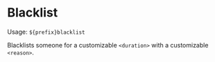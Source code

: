# Blacklist

Usage: `${prefix}blacklist`


Blacklists someone for a customizable `<duration>` with a customizable `<reason>`.
